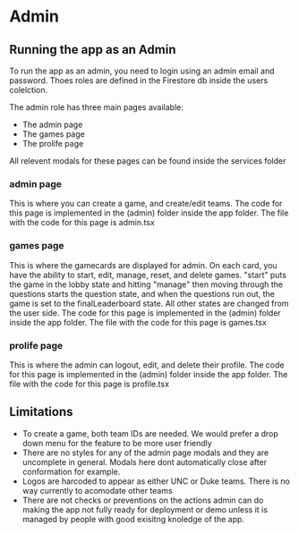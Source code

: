 # Admin 

## Running the app as an Admin

To run the app as an admin, you need to login using an admin email and password. Thoes roles are defined in the Firestore db inside the users colelction. 

The admin role has three main pages available: 
- The admin page
- The games page
- The prolife page

All relevent modals for these pages can be found inside the services folder

### admin page
This is where you can create a game, and create/edit teams. The code for this page is implemented in the (admin) folder inside the app folder. The file with the code for this page is admin.tsx 

### games page

This is where the gamecards are displayed for admin. On each card, you have the ability to start, edit, manage, reset, and delete games. "start" puts the game in the lobby state and hitting "manage" then moving through the questions starts the question state, and when the questions run out, the game is set to the finalLeaderboard state. All other states are changed from the user side. The code for this page is implemented in the (admin) folder inside the app folder. The file with the code for this page is games.tsx 

### prolife page

This is where the admin can logout, edit, and delete their profile. The code for this page is implemented in the (admin) folder inside the app folder. The file with the code for this page is profile.tsx 

## Limitations
- To create a game, both team IDs are needed. We would prefer a drop down menu for the feature to be more user friendly
- There are no styles for any of the admin page modals and they are uncomplete in general. Modals here dont automatically close after conformation for example.
-  Logos are harcoded to appear as either UNC or Duke teams. There is no way currently to acomodate other teams
- There are not checks or preventions on the actions admin can do making the app not fully ready for deployment or demo unless it is managed by people with good exisitng knoledge of the app.